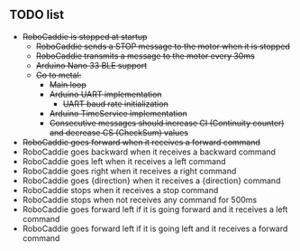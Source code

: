 ## TODO list

- ~~RoboCaddie is stopped at startup~~
  - ~~RoboCaddie sends a STOP message to the motor when it is stopped~~
  - ~~RoboCaddie transmits a message to the motor every 30ms~~
  - ~~Arduino Nano 33 BLE support~~
  - ~~Go to metal:~~
    - ~~Main loop~~
    - ~~Arduino UART implementation~~
      - ~~UART baud rate initialization~~
    - ~~Arduino TimeService implementation~~
    - ~~Consecutive messages should increase CI (Continuity counter) and decrease CS (CheckSum) values~~
- ~~RoboCaddie goes forward when it receives a forward command~~
- RoboCaddie goes backward when it receives a backward command
- RoboCaddie goes left when it receives a left command
- RoboCaddie goes right when it receives a right command
- RoboCaddie goes {direction} when it receives a {direction} command
- RoboCaddie stops when it receives a stop command
- RoboCaddie stops when not receives any command for 500ms
- RoboCaddie goes forward left if it is going forward and it receives a left command
- RoboCaddie goes forward left if it is going left and it receives a forward command